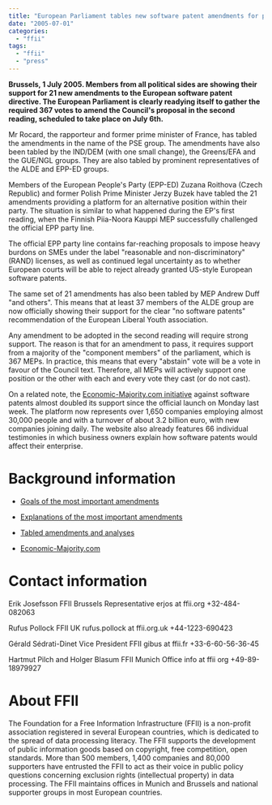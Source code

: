 ```yaml
---
title: "European Parliament tables new software patent amendments for plenary"
date: "2005-07-01"
categories: 
  - "ffii"
tags: 
  - "ffii"
  - "press"
---
```


**Brussels, 1 July 2005. Members from all political sides are showing their support for 21 new amendments to the European software patent directive. The European Parliament is clearly readying itself to gather the required 367 votes to amend the Council's proposal in the second reading, scheduled to take place on July 6th.**

Mr Rocard, the rapporteur and former prime minister of France, has tabled the amendments in the name of the PSE group. The amendments have also been tabled by the IND/DEM (with one small change), the Greens/EFA and the GUE/NGL groups. They are also tabled by prominent representatives of the ALDE and EPP-ED groups.

Members of the European People's Party (EPP-ED) Zuzana Roithova (Czech Republic) and former Polish Prime Minister Jerzy Buzek have tabled the 21 amendments providing a platform for an alternative position within their party. The situation is similar to what happened during the EP's first reading, when the Finnish Piia-Noora Kauppi MEP successfully challenged the official EPP party line.

The official EPP party line contains far-reaching proposals to impose heavy burdons on SMEs under the label "reasonable and non-discriminatory" (RAND) licenses, as well as continued legal uncertainty as to whether European courts will be able to reject already granted US-style European software patents.

The same set of 21 amendments has also been tabled by MEP Andrew Duff "and others". This means that at least 37 members of the ALDE group are now officially showing their support for the clear "no software patents" recommendation of the European Liberal Youth association.

Any amendment to be adopted in the second reading will require strong support. The reason is that for an amendment to pass, it requires support from a majority of the "component members" of the parliament, which is 367 MEPs. In practice, this means that every "abstain" vote will be a vote in favour of the Council text. Therefore, all MEPs will actively support one position or the other with each and every vote they cast (or do not cast).

On a related note, the [Economic-Majority.com initiative](http://www.economic-majority.com) against software patents almost doubled its support since the official launch on Monday last week. The platform now represents over 1,650 companies employing almost 30,000 people and with a turnover of about 3.2 billion euro, with new companies joining daily. The website also already features 66 individual testimonies in which business owners explain how software patents would affect their enterprise.

# Background information

- [Goals of the most important amendments](http://wiki.ffii.org/AmPlenSummary05En)
    
- [Explanations of the most important amendments](http://wiki.ffii.org/AmPlenExplanation05En)
    
- [Tabled amendments and analyses](http://www.ffii.org/amend)
    
- [Economic-Majority.com](http://www.economic-majority.com)
    

# Contact information

Erik Josefsson FFII Brussels Representative erjos at ffii.org +32-484-082063

Rufus Pollock FFII UK rufus.pollock at ffii.org.uk +44-1223-690423

Gérald Sédrati-Dinet Vice President FFII gibus at ffii.fr +33-6-60-56-36-45

Hartmut Pilch and Holger Blasum FFII Munich Office info at ffii org +49-89-18979927

# About FFII

The Foundation for a Free Information Infrastructure (FFII) is a non-profit association registered in several European countries, which is dedicated to the spread of data processing literacy. The FFII supports the development of public information goods based on copyright, free competition, open standards. More than 500 members, 1,400 companies and 80,000 supporters have entrusted the FFII to act as their voice in public policy questions concerning exclusion rights (intellectual property) in data processing. The FFII maintains offices in Munich and Brussels and national supporter groups in most European countries.
